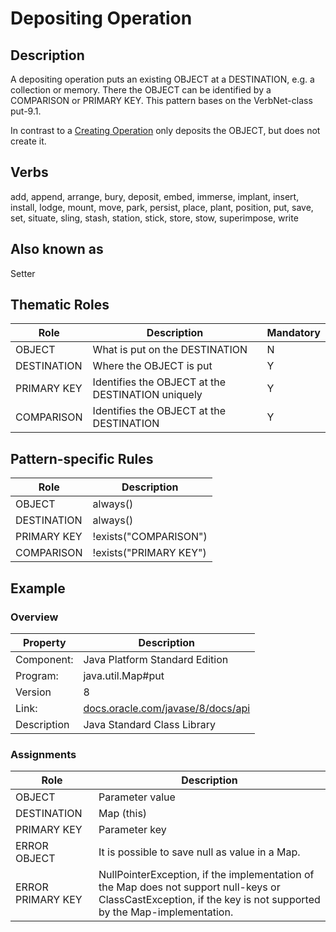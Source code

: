 # Depositing Operation 

## Description 
A depositing operation puts an existing OBJECT at a DESTINATION, e.g. a collection or memory. There the OBJECT can be identified by a COMPARISON
or PRIMARY KEY. This pattern bases on the VerbNet-class put-9.1.

In contrast to a [Creating Operation](Creating.d) only deposits the OBJECT, but does not create it.

## Verbs
add, append, arrange, bury, deposit, embed, immerse, implant, insert, install, lodge, mount, move, park, persist, place, plant, position, put, save, set, situate, sling, stash, station, stick, store, stow, superimpose, write

## Also known as
Setter

## Thematic Roles

|  Role            | Description                                            |Mandatory
|------------------|--------------------------------------------------------|---------
|OBJECT            | What is put on the DESTINATION                         | N
|DESTINATION       | Where the OBJECT is put                                | Y
|PRIMARY KEY       | Identifies the OBJECT at the DESTINATION uniquely      | Y
|COMPARISON        | Identifies the OBJECT at the DESTINATION               | Y

## Pattern-specific Rules

|  Role            | Description                                            
|------------------|--------------------------------------------------------
|OBJECT            | always()                         
|DESTINATION       | always()
|PRIMARY KEY       | !exists("COMPARISON")
|COMPARISON        | !exists("PRIMARY KEY")

## Example

### Overview

| Property          | Description
|-------------------|--------------------------------------------------------
|Component:         | Java Platform Standard Edition 
|Program:           | java.util.Map#put
|Version            | 8
|Link:              | [docs.oracle.com/javase/8/docs/api](http://docs.oracle.com/javase/8/docs/api/java/util/Map.html#put-K-V-)
|Description        | Java Standard Class Library

### Assignments

|  Role            | Description                                            
|------------------|--------------------------------------------------------
|OBJECT            | Parameter value
|DESTINATION       | Map (this)
|PRIMARY KEY       | Parameter key
|ERROR OBJECT      | It is possible to save null as value in a Map.
|ERROR PRIMARY KEY | NullPointerException, if the implementation of the Map does not support null-keys or ClassCastException, if the key is not supported by the Map-implementation.
